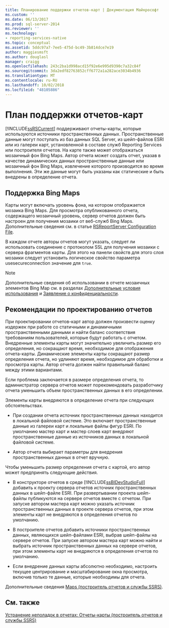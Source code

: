 ```yaml
---
title: Планирование поддержки отчетов-карт | Документация Майкрософт
ms.custom: ''
ms.date: 06/13/2017
ms.prod: sql-server-2014
ms.reviewer: ''
ms.technology:
- reporting-services-native
ms.topic: conceptual
ms.assetid: 5ddc97a7-7ee5-475d-bc49-3b814dce7e19
author: maggiesmsft
ms.author: douglasl
manager: craigg
ms.openlocfilehash: 243c2ba1d998acd15f92e6e995d9390c7a32c84f
ms.sourcegitcommit: 3da2edf82763852cff6772a1a282ace3034b4936
ms.translationtype: MT
ms.contentlocale: ru-RU
ms.lasthandoff: 10/02/2018
ms.locfileid: "48105886"
---
```

# <a name="plan-for-map-report-support"></a>План поддержки отчетов-карт
  [!INCLUDE[ssRSCurrent](../includes/ssrscurrent-md.md)] поддерживают отчеты-карты, которые используются источники пространственных данных. Пространственные данные могут поступать из баз данных SQL Server, из шейп-файлов ESRI или из галереи карт, установленной в составе служб Reporting Services или построителя отчетов. На карте также может отображаться мозаичный фон Bing Maps. Автор отчета может создать отчет, указав в качестве динамических данных пространственные данные или мозаичный фон Bing Maps, извлечение которого производится во время выполнения. Эти же данные могут быть указаны как статические и быть внедрены в определение отчета.  
  
## <a name="support-for-bing-maps"></a>Поддержка Bing Maps  
 Карты могут включать уровень фона, на котором отображается мозаика Bing Maps. Для просмотра опубликованного отчета, содержащего мозаичный уровень, сервер отчетов должен быть настроен для получения мозаики от веб-служб Bing Maps. Дополнительные сведения см. в статье [RSReportServer Configuration File](report-server/rsreportserver-config-configuration-file.md).  
  
 В каждом отчете авторы отчетов могут указать, следует ли использовать соединение с протоколом SSL для получения мозаики с сервера фрагментов карты. Для этого на панели свойств для этого слоя мозаики следует установить логическое свойство параметра usesecureconnection значение для `true`.  
  
> [!NOTE]  
>  Дополнительные сведения об использовании в отчете мозаичных элементов Bing Map см. в разделах [Дополнительные условия использования](http://go.microsoft.com/fwlink/?LinkId=151371) и [Заявление о конфиденциальности](http://go.microsoft.com/fwlink/?LinkId=151372).  
  
## <a name="report-design-recommendations"></a>Рекомендации по проектированию отчетов  
 При проектировании отчетов-карт автор должен произвести оценку издержек при работе со статичными и динамичными пространственными данными и найти баланс соответствия требованиям пользователей, которые будут работать с отчетом. Внедренные элементы карты могут значительно увеличить размер его определения, но сокращают время, необходимое для отображения отчета-карты. Динамические элементы карты сокращают размер определения отчета, но удлиняют время, необходимое для обработки и просмотра карты. Автор отчета должен найти правильный баланс между этими вариантами.  
  
 Если проблема заключается в размере определения отчета, то администратор сервера отчетов может порекомендовать разработчику отчета уменьшить объем пространственных данных в его определении.  
  
 Элементы карты внедряются в определение отчета при следующих обстоятельствах.  
  
-   При создании отчета источник пространственных данных находится в локальной файловой системе. Это включает пространственные данные из галереи карт и локальные файлы фигур ESRI. По умолчанию мастер карт и мастер слоев карт внедряют пространственные данные из источников данных в локальной файловой системе.  
  
-   Автор отчета выбирает параметры для внедрения пространственных данных в отчет вручную.  
  
 Чтобы уменьшить размер определения отчета с картой, его автор может предпринять следующие действия.  
  
-   В конструкторе отчетов в среде [!INCLUDE[ssBIDevStudioFull](../includes/ssbidevstudiofull-md.md)] добавить к проекту сервера отчетов источник пространственных данных в шейп-файле ESRI. При развертывании проекта шейп-файлы публикуются на сервере отчетов вместе с отчетом. При запуске автором мастера карт можно указать источник пространственных данных в проекте сервера отчетов, при этом элементы карт не внедряются в определения отчетов по умолчанию.  
  
-   В построителе отчетов добавить источники пространственных данных, являющихся шейп-файлами ESRI, выбрав шейп-файлы на сервере отчетов. При запуске автором мастера карт можно найти и выбрать источник пространственных данных на сервере отчетов, при этом элементы карт не внедряются в определения отчетов по умолчанию.  
  
-   Если внедрение данных карты абсолютно необходимо, настроить текущее центрирование и масштабирование окна просмотра, включив только те данные, которые необходимы для отчета.  
  
 Дополнительные сведения [Maps &#40;построитель отчетов и службы SSRS&#41;](report-design/maps-report-builder-and-ssrs.md).  
  
## <a name="see-also"></a>См. также  
 [Устранение неполадок в отчетах: Отчеты-карты &#40;построитель отчетов и службы SSRS&#41;](report-design/troubleshoot-reports-map-reports-report-builder-and-ssrs.md)  
  
  
